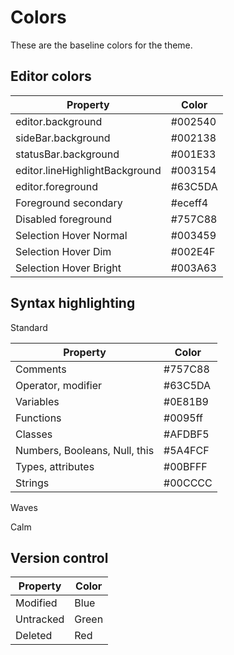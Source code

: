 # Colors

These are the baseline colors for the theme.

## Editor colors

| Property                       | Color   |
| ------------------------------ | ------- |
| editor.background              | #002540 |
| sideBar.background             | #002138 |
| statusBar.background           | #001E33 |
| editor.lineHighlightBackground | #003154 |
| editor.foreground              | #63C5DA |
| Foreground secondary           | #eceff4 |
| Disabled foreground            | #757C88 |
| Selection Hover Normal         | #003459 |
| Selection Hover Dim            | #002E4F |
| Selection Hover Bright         | #003A63 |

## Syntax highlighting

Standard

| Property                      | Color   |
| ----------------------------- | ------- |
| Comments                      | #757C88 |
| Operator, modifier            | #63C5DA |
| Variables                     | #0E81B9 |
| Functions                     | #0095ff |
| Classes                       | #AFDBF5 |
| Numbers, Booleans, Null, this | #5A4FCF |
| Types, attributes             | #00BFFF |
| Strings                       | #00CCCC |

Waves

Calm

## Version control

| Property  | Color |
| --------- | ----- |
| Modified  | Blue  |
| Untracked | Green |
| Deleted   | Red   |

